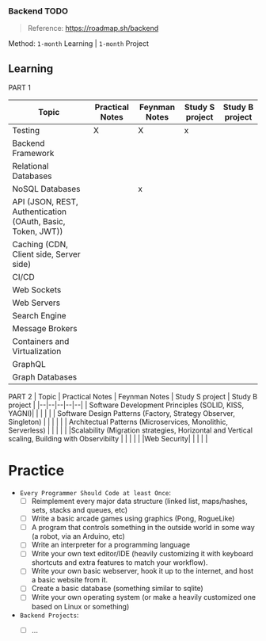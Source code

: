 ### Backend TODO

> Reference: https://roadmap.sh/backend

Method: `1-month` Learning | `1-month` Project

## Learning

PART 1

| Topic | Practical Notes | Feynman Notes | Study S project | Study B project |
|--|--|--|--|--|
|Testing | X | X | x | |
|Backend Framework | | | | |
|Relational Databases | | | | |
|NoSQL Databases | |x| | |
|API (JSON, REST, Authentication (OAuth, Basic, Token, JWT)) | | | |  |
|Caching (CDN, Client side, Server side) | | | | |
|CI/CD | | | | |
|Web Sockets| | | | |
|Web Servers| | | | |
|Search Engine| | | | |
|Message Brokers| | | | |
|Containers and Virtualization | | | | |
|GraphQL| | | | |
|Graph Databases| | | | |

PART 2
| Topic | Practical Notes | Feynman Notes | Study S project | Study B project |
|--|--|--|--|--|
| Software Development Principles (SOLID, KISS, YAGNI)| | | | |
| Software Design Patterns (Factory, Strategy Observer, Singleton) | | | | |
| Architectual Patterns (Microservices, Monolithic, Serverless) | | | | | 
|Scalability (Migration strategies, Horizontal and Vertical scaling, Building with Observibilty | | | | |
|Web Security| | | | |

# Practice

- `Every Programmer Should Code at least Once`:
  - [ ] Reimplement every major data structure (linked list, maps/hashes, sets, stacks and queues, etc)
  - [ ] Write a basic arcade games using graphics (Pong, RogueLike)
  - [ ] A program that controls something in the outside world in some way (a robot, via an Arduino, etc)
  - [ ] Write an interpreter for a programming language
  - [ ] Write your own text editor/IDE (heavily customizing it with keyboard shortcuts and extra features to match your workflow).
  - [ ] Write your own basic webserver, hook it up to the internet, and host a basic website from it.
  - [ ] Create a basic database (something similar to sqlite)
  - [ ] Write your own operating system (or make a heavily customized one based on Linux or something)

- `Backend Projects`:
  - [ ] ...
  

